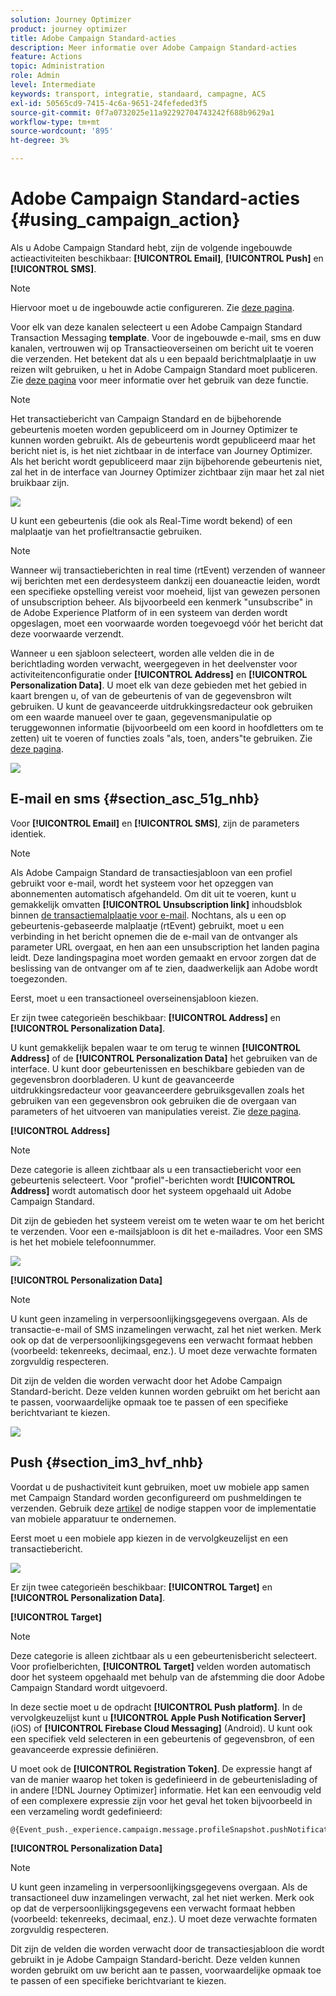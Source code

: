 ```yaml
---
solution: Journey Optimizer
product: journey optimizer
title: Adobe Campaign Standard-acties
description: Meer informatie over Adobe Campaign Standard-acties
feature: Actions
topic: Administration
role: Admin
level: Intermediate
keywords: transport, integratie, standaard, campagne, ACS
exl-id: 50565cd9-7415-4c6a-9651-24fefeded3f5
source-git-commit: 0f7a0732025e11a92292704743242f688b9629a1
workflow-type: tm+mt
source-wordcount: '895'
ht-degree: 3%

---
```


# Adobe Campaign Standard-acties {#using_campaign_action}

Als u Adobe Campaign Standard hebt, zijn de volgende ingebouwde actieactiviteiten beschikbaar: **[!UICONTROL Email]**, **[!UICONTROL Push]** en **[!UICONTROL SMS]**.

>[!NOTE]
>
>Hiervoor moet u de ingebouwde actie configureren. Zie [deze pagina](../action/acs-action.md).

Voor elk van deze kanalen selecteert u een Adobe Campaign Standard Transaction Messaging **template**. Voor de ingebouwde e-mail, sms en duw kanalen, vertrouwen wij op Transactieoverseinen om bericht uit te voeren die verzenden. Het betekent dat als u een bepaald berichtmalplaatje in uw reizen wilt gebruiken, u het in Adobe Campaign Standard moet publiceren. Zie [deze pagina](https://experienceleague.adobe.com/docs/campaign-standard/using/communication-channels/transactional-messaging/getting-started-with-transactional-msg.html?lang=nl) voor meer informatie over het gebruik van deze functie.

>[!NOTE]
>
>Het transactiebericht van Campaign Standard en de bijbehorende gebeurtenis moeten worden gepubliceerd om in Journey Optimizer te kunnen worden gebruikt. Als de gebeurtenis wordt gepubliceerd maar het bericht niet is, is het niet zichtbaar in de interface van Journey Optimizer. Als het bericht wordt gepubliceerd maar zijn bijbehorende gebeurtenis niet, zal het in de interface van Journey Optimizer zichtbaar zijn maar het zal niet bruikbaar zijn.

![](assets/journey59.png)

U kunt een gebeurtenis (die ook als Real-Time wordt bekend) of een malplaatje van het profieltransactie gebruiken.

>[!NOTE]
>
>Wanneer wij transactieberichten in real time (rtEvent) verzenden of wanneer wij berichten met een derdesysteem dankzij een douaneactie leiden, wordt een specifieke opstelling vereist voor moeheid, lijst van gewezen personen of unsubscription beheer. Als bijvoorbeeld een kenmerk &quot;unsubscribe&quot; in de Adobe Experience Platform of in een systeem van derden wordt opgeslagen, moet een voorwaarde worden toegevoegd vóór het bericht dat deze voorwaarde verzendt.

Wanneer u een sjabloon selecteert, worden alle velden die in de berichtlading worden verwacht, weergegeven in het deelvenster voor activiteitenconfiguratie onder **[!UICONTROL Address]** en **[!UICONTROL Personalization Data]**. U moet elk van deze gebieden met het gebied in kaart brengen u, of van de gebeurtenis of van de gegevensbron wilt gebruiken. U kunt de geavanceerde uitdrukkingsredacteur ook gebruiken om een waarde manueel over te gaan, gegevensmanipulatie op teruggewonnen informatie (bijvoorbeeld om een koord in hoofdletters om te zetten) uit te voeren of functies zoals &quot;als, toen, anders&quot;te gebruiken. Zie [deze pagina](expression/expressionadvanced.md).

![](assets/journey60.png)

## E-mail en sms {#section_asc_51g_nhb}

Voor **[!UICONTROL Email]** en **[!UICONTROL SMS]**, zijn de parameters identiek.

>[!NOTE]
>
>Als Adobe Campaign Standard de transactiesjabloon van een profiel gebruikt voor e-mail, wordt het systeem voor het opzeggen van abonnementen automatisch afgehandeld. Om dit uit te voeren, kunt u gemakkelijk omvatten **[!UICONTROL Unsubscription link]** inhoudsblok binnen [de transactiemalplaatje voor e-mail](https://experienceleague.adobe.com/docs/campaign-standard/using/communication-channels/transactional-messaging/getting-started-with-transactional-msg.html?lang=nl). Nochtans, als u een op gebeurtenis-gebaseerde malplaatje (rtEvent) gebruikt, moet u een verbinding in het bericht opnemen die de e-mail van de ontvanger als parameter URL overgaat, en hen aan een unsubscription het landen pagina leidt. Deze landingspagina moet worden gemaakt en ervoor zorgen dat de beslissing van de ontvanger om af te zien, daadwerkelijk aan Adobe wordt toegezonden.

Eerst, moet u een transactioneel overseinensjabloon kiezen.

Er zijn twee categorieën beschikbaar: **[!UICONTROL Address]** en **[!UICONTROL Personalization Data]**.

U kunt gemakkelijk bepalen waar te om terug te winnen **[!UICONTROL Address]** of de **[!UICONTROL Personalization Data]** het gebruiken van de interface. U kunt door gebeurtenissen en beschikbare gebieden van de gegevensbron doorbladeren. U kunt de geavanceerde uitdrukkingsredacteur voor geavanceerdere gebruiksgevallen zoals het gebruiken van een gegevensbron ook gebruiken die de overgaan van parameters of het uitvoeren van manipulaties vereist. Zie [deze pagina](expression/expressionadvanced.md).

**[!UICONTROL Address]**

>[!NOTE]
>
>Deze categorie is alleen zichtbaar als u een transactiebericht voor een gebeurtenis selecteert. Voor &quot;profiel&quot;-berichten wordt **[!UICONTROL Address]** wordt automatisch door het systeem opgehaald uit Adobe Campaign Standard.

Dit zijn de gebieden het systeem vereist om te weten waar te om het bericht te verzenden. Voor een e-mailsjabloon is dit het e-mailadres. Voor een SMS is het het mobiele telefoonnummer.

![](assets/journey61.png)

**[!UICONTROL Personalization Data]**

>[!NOTE]
>
>U kunt geen inzameling in verpersoonlijkingsgegevens overgaan. Als de transactie-e-mail of SMS inzamelingen verwacht, zal het niet werken. Merk ook op dat de verpersoonlijkingsgegevens een verwacht formaat hebben (voorbeeld: tekenreeks, decimaal, enz.). U moet deze verwachte formaten zorgvuldig respecteren.

Dit zijn de velden die worden verwacht door het Adobe Campaign Standard-bericht. Deze velden kunnen worden gebruikt om het bericht aan te passen, voorwaardelijke opmaak toe te passen of een specifieke berichtvariant te kiezen.

![](assets/journey62.png)

## Push {#section_im3_hvf_nhb}

Voordat u de pushactiviteit kunt gebruiken, moet uw mobiele app samen met Campaign Standard worden geconfigureerd om pushmeldingen te verzenden. Gebruik deze [artikel](https://helpx.adobe.com/nl/campaign/kb/integrate-mobile-sdk.html) de nodige stappen voor de implementatie van mobiele apparatuur te ondernemen.

Eerst moet u een mobiele app kiezen in de vervolgkeuzelijst en een transactiebericht.

![](assets/journey62bis.png)

Er zijn twee categorieën beschikbaar: **[!UICONTROL Target]** en **[!UICONTROL Personalization Data]**.

**[!UICONTROL Target]**

>[!NOTE]
>
>Deze categorie is alleen zichtbaar als u een gebeurtenisbericht selecteert. Voor profielberichten, **[!UICONTROL Target]** velden worden automatisch door het systeem opgehaald met behulp van de afstemming die door Adobe Campaign Standard wordt uitgevoerd.

In deze sectie moet u de opdracht **[!UICONTROL Push platform]**. In de vervolgkeuzelijst kunt u **[!UICONTROL Apple Push Notification Server]** (iOS) of **[!UICONTROL Firebase Cloud Messaging]** (Android). U kunt ook een specifiek veld selecteren in een gebeurtenis of gegevensbron, of een geavanceerde expressie definiëren.

U moet ook de **[!UICONTROL Registration Token]**. De expressie hangt af van de manier waarop het token is gedefinieerd in de gebeurtenislading of in andere [!DNL Journey Optimizer] informatie. Het kan een eenvoudig veld of een complexere expressie zijn voor het geval het token bijvoorbeeld in een verzameling wordt gedefinieerd:

```
@{Event_push._experience.campaign.message.profileSnapshot.pushNotificationTokens.first().token}
```

**[!UICONTROL Personalization Data]**

>[!NOTE]
>
>U kunt geen inzameling in verpersoonlijkingsgegevens overgaan. Als de transactioneel duw inzamelingen verwacht, zal het niet werken. Merk ook op dat de verpersoonlijkingsgegevens een verwacht formaat hebben (voorbeeld: tekenreeks, decimaal, enz.). U moet deze verwachte formaten zorgvuldig respecteren.

Dit zijn de velden die worden verwacht door de transactiesjabloon die wordt gebruikt in je Adobe Campaign Standard-bericht. Deze velden kunnen worden gebruikt om uw bericht aan te passen, voorwaardelijke opmaak toe te passen of een specifieke berichtvariant te kiezen.
